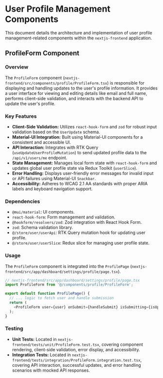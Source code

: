 # User Profile Management Components

This document details the architecture and implementation of user profile management-related components within the `nextjs-frontend` application.

## ProfileForm Component

### Overview
The `ProfileForm` component (`nextjs-frontend/src/components/profile/ProfileForm.tsx`) is responsible for displaying and handling updates to the user's profile information. It provides a user interface for viewing and editing details like email and full name, performs client-side validation, and interacts with the backend API to update the user's profile.

### Key Features
-   **Client-Side Validation:** Utilizes `react-hook-form` and `zod` for robust input validation based on the `UserUpdate` schema.
-   **Material-UI Integration:** Built using Material-UI components for a consistent and accessible UI.
-   **API Interaction:** Integrates with RTK Query (`useUpdateUserProfileMutation`) to send updated profile data to the `/api/v1/users/me` endpoint.
-   **State Management:** Manages local form state with `react-hook-form` and updates global user profile state via Redux Toolkit (`userSlice`).
-   **Error Handling:** Displays user-friendly error messages for invalid input or API failures using Material-UI `Snackbar`.
-   **Accessibility:** Adheres to WCAG 2.1 AA standards with proper ARIA labels and keyboard navigation support.

### Dependencies
-   `@mui/material`: UI components.
-   `react-hook-form`: Form management and validation.
-   `@hookform/resolvers/zod`: Zod integration with React Hook Form.
-   `zod`: Schema validation library.
-   `@/store/user/userApi`: RTK Query mutation hook for updating user profile.
-   `@/store/user/userSlice`: Redux slice for managing user profile state.

### Usage
The `ProfileForm` component is integrated into the `ProfilePage` (`nextjs-frontend/src/app/dashboard/settings/profile/page.tsx`).

```typescript
// nextjs-frontend/src/app/dashboard/settings/profile/page.tsx
import ProfileForm from '@/components/profile/ProfileForm';

export default function ProfilePage() {
  // ... logic to fetch user and handle submission
  return (
    <ProfileForm user={user} onSubmit={handleSubmit} isSubmitting={isUpdating} />
  );
}
```

### Testing
-   **Unit Tests:** Located in `nextjs-frontend/tests/unit/ProfileForm.test.tsx`, covering component rendering, client-side validation, error display, and accessibility.
-   **Integration Tests:** Located in `nextjs-frontend/tests/integration/ProfileForm.integration.test.tsx`, covering API interaction, successful updates, and error handling scenarios with mocked API responses.